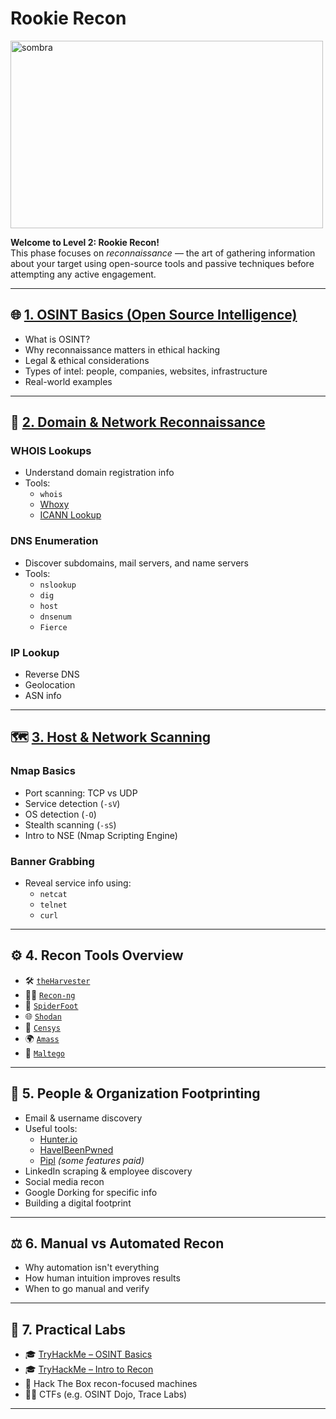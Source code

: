 # Rookie Recon

<img src="https://external-content.duckduckgo.com/iu/?u=https%3A%2F%2Fwww.hdwallpapers.in%2Fdownload%2Fsombra_overwatch_artwork_4k-2560x1440.jpg&f=1&nofb=1&ipt=ea32ef789d7b645ce58b1517b20fa9f807f2cc0bd8a5bf8d629eeb88c824c3e3" alt="sombra" width="500" height="300">

**Welcome to Level 2: Rookie Recon!**  
This phase focuses on *reconnaissance* — the art of gathering information about your target using open-source tools and passive techniques before attempting any active engagement.

---

## 🌐 [1. OSINT Basics (Open Source Intelligence)](https://claudiaslibrary.notion.site/OSINT-12c19f756832804ab975c4a01cfbdbfb)
- What is OSINT?
- Why reconnaissance matters in ethical hacking
- Legal & ethical considerations
- Types of intel: people, companies, websites, infrastructure
- Real-world examples

---

## 🔎 [2. Domain & Network Reconnaissance](https://claudiaslibrary.notion.site/DNS-Lookups-12e19f756832806187beea71bcf4e4d6)
### WHOIS Lookups
- Understand domain registration info
- Tools:
  - `whois`
  - [Whoxy](https://www.whoxy.com/)
  - [ICANN Lookup](https://lookup.icann.org/)

### DNS Enumeration
- Discover subdomains, mail servers, and name servers
- Tools:
  - `nslookup`
  - `dig`
  - `host`
  - `dnsenum`
  - `Fierce`

### IP Lookup
- Reverse DNS
- Geolocation
- ASN info

---

## 🗺️ [3. Host & Network Scanning](https://claudiaslibrary.notion.site/Nmap-13219f75683280f9b8e5de02ed1090f2)
### Nmap Basics
- Port scanning: TCP vs UDP
- Service detection (`-sV`)
- OS detection (`-O`)
- Stealth scanning (`-sS`)
- Intro to NSE (Nmap Scripting Engine)

### Banner Grabbing
- Reveal service info using:
  - `netcat`
  - `telnet`
  - `curl`

---

## ⚙️ 4. Recon Tools Overview
- 🛠️ [`theHarvester`](https://github.com/laramies/theHarvester)
- 🕵️‍♂️ [`Recon-ng`](https://github.com/lanmaster53/recon-ng)
- 🧠 [`SpiderFoot`](https://github.com/smicallef/spiderfoot)
- 🌐 [`Shodan`](https://www.shodan.io/)
- 🔎 [`Censys`](https://censys.io/)
- 🌍 [`Amass`](https://github.com/owasp-amass/amass)
- 🧬 [`Maltego`](https://www.maltego.com/)

---

## 👥 5. People & Organization Footprinting
- Email & username discovery
- Useful tools:
  - [Hunter.io](https://hunter.io)
  - [HaveIBeenPwned](https://haveibeenpwned.com)
  - [Pipl](https://pipl.com) *(some features paid)*
- LinkedIn scraping & employee discovery
- Social media recon
- Google Dorking for specific info
- Building a digital footprint

---

## ⚖️ 6. Manual vs Automated Recon
- Why automation isn't everything
- How human intuition improves results
- When to go manual and verify

---

## 🧪 7. Practical Labs
- 🎓 [TryHackMe – OSINT Basics](https://tryhackme.com/room/osint)
- 🎓 [TryHackMe – Intro to Recon](https://tryhackme.com/room/introtorecon)
- 🧩 Hack The Box recon-focused machines
- 🕵️‍♀️ CTFs (e.g. OSINT Dojo, Trace Labs)

---
